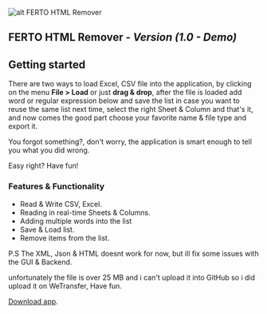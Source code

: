 ![alt FERTO HTML Remover](https://dl.dropbox.com/s/i261abdolwh48br/Ferto-icon.png?dl=0)
## FERTO HTML Remover - *Version (1.0 - Demo)*


## Getting started
There are two ways to load Excel, CSV file into the application, by clicking on the menu **File > Load** or just **drag & drop**,
after the file is loaded add word or regular expression below and save the list in case you want to reuse the same list next time, select the right Sheet & Column and that's it, and now comes the good part choose your favorite name & file type and export it.

You forgot something?, don't worry, the application is smart enough to tell you what you did wrong.

Easy right? Have fun!

### Features & Functionality
* Read & Write CSV, Excel.
* Reading in real-time Sheets & Columns.
* Adding multiple words into the list
* Save & Load list.
* Remove items from the list.

P.S The XML, Json & HTML doesnt work for now, but ill fix some issues with the GUI & Backend.

unfortunately the file is over 25 MB and i can't upload it into GitHub so i did upload it on WeTransfer, Have fun.

[Download app](https://we.tl/t-6ocRn00Evs).
